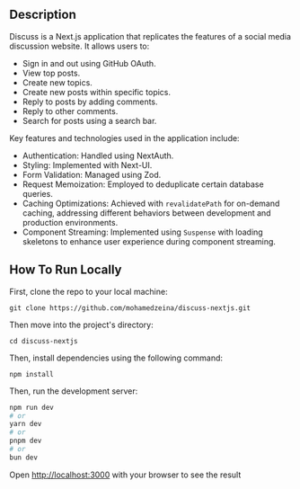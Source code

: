 ## Description
Discuss is a Next.js application that replicates the features of a social media discussion website. It allows users to:

* Sign in and out using GitHub OAuth.
* View top posts.
* Create new topics.
* Create new posts within specific topics.
* Reply to posts by adding comments.
* Reply to other comments.
* Search for posts using a search bar.


Key features and technologies used in the application include:

* Authentication: Handled using NextAuth.
* Styling: Implemented with Next-UI.
* Form Validation: Managed using Zod.
* Request Memoization: Employed to deduplicate certain database queries.
* Caching Optimizations: Achieved with `revalidatePath` for on-demand caching, addressing different behaviors between development and production environments.
* Component Streaming: Implemented using `Suspense` with loading skeletons to enhance user experience during component streaming.

## How To Run Locally
First, clone the repo to your local machine:
```
git clone https://github.com/mohamedzeina/discuss-nextjs.git
```
Then move into the project's directory:
```
cd discuss-nextjs
```
Then, install dependencies using the following command:
```
npm install
```
Then, run the development server:

```bash
npm run dev
# or
yarn dev
# or
pnpm dev
# or
bun dev
```

Open [http://localhost:3000](http://localhost:3000) with your browser to see the result

